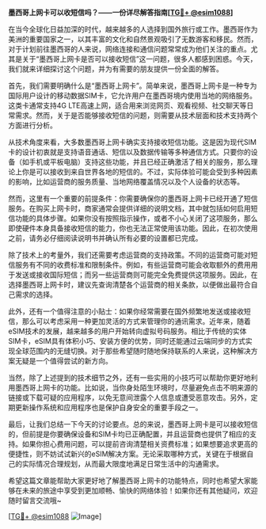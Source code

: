 **墨西哥上网卡可以收短信吗？——一份详尽解答指南[[TG💪+ @esim1088](https://t.me/s/esim1088)]**

在当今全球化日益加深的时代，越来越多的人选择到国外旅行或工作。墨西哥作为美洲的重要国家之一，以其丰富的文化和自然景观吸引了无数游客和移民。然而，对于计划前往墨西哥的人来说，网络连接和通信问题常常成为他们关注的重点。尤其是关于“墨西哥上网卡是否可以接收短信”这一问题，很多人都感到困惑。今天，我们就来详细探讨这个问题，并为有需要的朋友提供一份全面的解答。

首先，我们需要明确什么是“墨西哥上网卡”。简单来说，墨西哥上网卡是一种专为国际用户设计的移动数据SIM卡，它允许用户在墨西哥境内使用当地的网络服务。这类卡通常支持4G LTE高速上网，适合用来浏览网页、观看视频、社交聊天等日常需求。然而，关于是否能够接收短信的问题，则需要从技术层面和技术支持两个方面进行分析。

从技术角度来看，大多数墨西哥上网卡确实支持接收短信功能。这是因为现代SIM卡的设计初衷就是支持语音通话、短信以及数据传输等多种通信方式。只要你的设备（如手机或平板电脑）支持这些功能，并且已经正确激活了相关的服务，那么理论上你是可以接收到来自世界各地的短信的。不过，实际体验可能会受到多种因素的影响，比如运营商的服务质量、当地网络覆盖情况以及个人设备的状态等。

然而，这里有一个重要的前提条件：你需要确保你的墨西哥上网卡已经开通了短信服务。在购买上网卡时，商家通常会提供详细的说明文档，其中就包括如何启用短信功能的具体步骤。如果你没有按照指示操作，或者不小心关闭了这项服务，那么即使硬件本身具备接收短信的能力，你也无法正常使用该功能。因此，在初次使用之前，请务必仔细阅读说明书并确认所有必要的设置都已完成。

除了技术上的考量外，我们还需要考虑运营商的支持政策。不同的运营商可能对短信服务有不同的收费标准和限制条件。例如，有些运营商可能会收取额外的费用用于发送或接收国际短信；而另一些运营商则可能完全免费提供这项服务。因此，在选择墨西哥上网卡时，建议先查询清楚各个运营商的相关条款，以便做出最符合自己需求的选择。

此外，还有一个值得注意的小贴士：如果你经常需要在国外频繁地发送或接收短信，那么可以考虑采用一种更加灵活的方式来管理你的通讯需求。近年来，随着eSIM技术的发展，越来越多的用户开始转向虚拟号码服务。相比于传统的实体SIM卡，eSIM具有体积小巧、安装方便的优势，同时还能通过云端同步的方式实现全球范围内的无缝切换。对于那些希望随时随地保持联系的人来说，这种解决方案无疑是一个值得尝试的新方向。

当然，除了上述提到的技术细节之外，还有一些实用的小技巧可以帮助你更好地利用墨西哥上网卡的功能。比如说，当你身处陌生环境时，尽量避免点击不明来源的链接或下载可疑的应用程序，以免无意间泄露个人信息或遭受恶意攻击。另外，定期更新操作系统和应用程序也是保护自身安全的重要手段之一。

最后，让我们总结一下今天的讨论要点。总的来说，墨西哥上网卡是可以接收短信的，但前提是你要确保设备和SIM卡均已正确配置，并且运营商也提供了相应的支持。如果你担心费用问题，可以提前咨询清楚相关资费标准；如果想要追求更高的便捷性，则不妨试试新兴的eSIM解决方案。无论采取哪种方式，关键在于根据自己的实际情况合理规划，从而最大限度地满足日常生活中的沟通需求。

希望这篇文章能帮助大家更好地了解墨西哥上网卡的功能特点，同时也希望大家能够在未来的旅途中享受到更加顺畅、愉快的网络体验！如果你还有其他疑问，欢迎随时留言交流哦~ 

[[TG💪+ @esim1088](https://t.me/s/esim1088) ![Image](https://i.postimg.cc/4NQfJmqS/Snipaste-2025-05-13-00-14-12.png)]